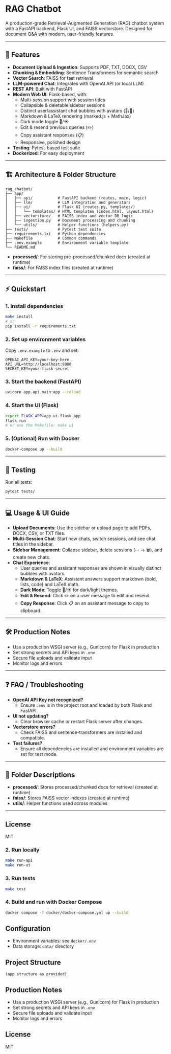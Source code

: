 # RAG Chatbot

A production-grade Retrieval-Augmented Generation (RAG) chatbot system with a FastAPI backend, Flask UI, and FAISS vectorstore. Designed for document Q&A with modern, user-friendly features.

---

## 🚀 Features

- **Document Upload & Ingestion**: Supports PDF, TXT, DOCX, CSV
- **Chunking & Embedding**: Sentence Transformers for semantic search
- **Vector Search**: FAISS for fast retrieval
- **LLM-powered Chat**: Integrates with OpenAI API (or local LLM)
- **REST API**: Built with FastAPI
- **Modern Web UI**: Flask-based, with:
  - Multi-session support with session titles
  - Collapsible & deletable sidebar sessions
  - Distinct user/assistant chat bubbles with avatars (👤/🤖)
  - Markdown & LaTeX rendering (marked.js + MathJax)
  - Dark mode toggle 🌙/☀️
  - Edit & resend previous queries (✏️)
  - Copy assistant responses (📋)
  - Responsive, polished design
- **Testing**: Pytest-based test suite
- **Dockerized**: For easy deployment

---

## 🏗️ Architecture & Folder Structure

```
rag_chatbot/
├── app/
│   ├── api/           # FastAPI backend (routes, main, logic)
│   ├── llm/           # LLM integration and generators
│   ├── ui/            # Flask UI (routes.py, templates/)
│   │   └── templates/ # HTML templates (index.html, layout.html)
│   ├── vectorstore/   # FAISS index and vector DB logic
│   ├── ingestion.py   # Document processing and chunking
│   └── utils/         # Helper functions (helpers.py)
├── tests/             # Pytest test suite
├── requirements.txt   # Python dependencies
├── Makefile           # Common commands
├── .env.example       # Environment variable template
└── README.md
```

- **processed/**: For storing pre-processed/chunked docs (created at runtime)
- **faiss/**: For FAISS index files (created at runtime)

---

## ⚡ Quickstart

### 1. Install dependencies
```sh
make install
# or
pip install -r requirements.txt
```

### 2. Set up environment variables
Copy `.env.example` to `.env` and set:
```
OPENAI_API_KEY=your-key-here
API_URL=http://localhost:8000
SECRET_KEY=your-flask-secret
```

### 3. Start the backend (FastAPI)
```sh
uvicorn app.api.main:app --reload
```

### 4. Start the UI (Flask)
```sh
export FLASK_APP=app.ui.flask_app
flask run
# or use the Makefile: make ui
```

### 5. (Optional) Run with Docker
```sh
docker-compose up --build
```

---

## 🧪 Testing
Run all tests:
```sh
pytest tests/
```

---

## 💻 Usage & UI Guide

- **Upload Documents**: Use the sidebar or upload page to add PDFs, DOCX, CSV, or TXT files.
- **Multi-Session Chat**: Start new chats, switch sessions, and see chat titles in the sidebar.
- **Sidebar Management**: Collapse sidebar, delete sessions (⋯ → 🗑️), and create new chats.
- **Chat Experience**:
  - User queries and assistant responses are shown in visually distinct bubbles with avatars.
  - **Markdown & LaTeX**: Assistant answers support markdown (bold, lists, code) and LaTeX math.
  - **Dark Mode**: Toggle 🌙/☀️ for dark/light themes.
  - **Edit & Resend**: Click ✏️ on a user message to edit and resend.
  - **Copy Response**: Click 📋 on an assistant message to copy to clipboard.

---

## 🛠️ Production Notes
- Use a production WSGI server (e.g., Gunicorn) for Flask in production
- Set strong secrets and API keys in `.env`
- Secure file uploads and validate input
- Monitor logs and errors

---

## ❓ FAQ / Troubleshooting
- **OpenAI API Key not recognized?**
  - Ensure `.env` is in the project root and loaded by both Flask and FastAPI.
- **UI not updating?**
  - Clear browser cache or restart Flask server after changes.
- **Vectorstore errors?**
  - Check FAISS and sentence-transformers are installed and compatible.
- **Test failures?**
  - Ensure all dependencies are installed and environment variables are set for test mode.

---

## 📂 Folder Descriptions
- **processed/**: Stores processed/chunked docs for retrieval (created at runtime)
- **faiss/**: Stores FAISS vector indexes (created at runtime)
- **utils/**: Helper functions used across modules

---

## License
MIT


### 2. Run locally
```sh
make run-api
make run-ui
```

### 3. Run tests
```sh
make test
```

### 4. Build and run with Docker Compose
```sh
docker compose -f docker/docker-compose.yml up --build
```

## Configuration
- Environment variables: see `docker/.env`
- Data storage: `data/` directory

## Project Structure
```
(app structure as provided)
```

## Production Notes
- Use a production WSGI server (e.g., Gunicorn) for Flask in production
- Set strong secrets and API keys in `.env`
- Secure file uploads and validate input
- Monitor logs and errors

## License
MIT
